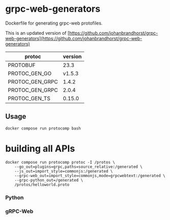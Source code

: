 # grpc-web-generators

Dockerfile for generating grpc-web protofiles.

This is an updated version of [https://github.com/johanbrandhorst/grpc-web-generators](https://github.com/johanbrandhorst/grpc-web-generators)


| protoc         | version |
| ---------------| -------- |
| PROTOBUF |  23.3 |
| PROTOC_GEN_GO | v1.5.3 |
| PROTOC_GEN_GRPC |  1.4.2 |
| PROTOC_GEN_GRPC | 2.0.4 | 
| PROTOC_GEN_TS |  0.15.0 |


## Usage

    docker compose run protocomp bash

# building all APIs

    docker compose run protocomp protoc -I /protos \
        --go_out=plugins=grpc,paths=source_relative:/generated \
        --js_out=import_style=commonjs:/generated \
        --grpc-web_out=import_style=commonjs,mode=grpcwebtext:/generated \
        --grpc-python_out=/generated \
        /protos/helloworld.proto


### Python

### gRPC-Web

